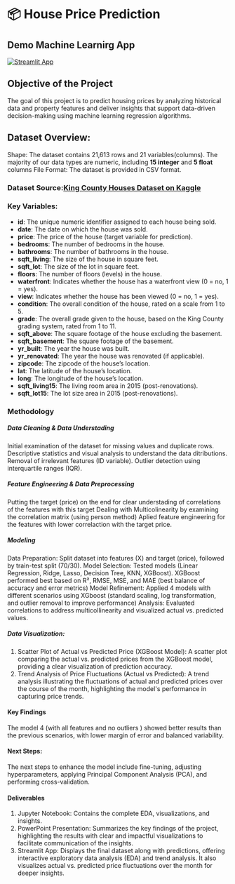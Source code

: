 # 📦 House Price Prediction


## Demo Machine Learnirg App

[![Streamlit App](https://static.streamlit.io/badges/streamlit_badge_black_white.svg)](https://HousePrediction-machine-learning.streamlit.app/)


## Objective of the Project
The goal of this project is to predict housing prices by analyzing historical data and property features and deliver insights that support data-driven decision-making using machine learning regression algorithms.

## Dataset Overview:
Shape: The dataset contains 21,613 rows and 21 variables(columns). The majority of our data types are numeric, including **15 integer** and **5 float** columns
File Format: The dataset is provided in CSV format.
### Dataset Source:[King County Houses Dataset on Kaggle](https://www.kaggle.com/datasets/minasameh55/king-country-houses-aa)

###  Key Variables:
- **id**: The unique numeric identifier assigned to each house being sold.
- **date**: The date on which the house was sold.
- **price**: The price of the house (target variable for prediction).
- **bedrooms**: The number of bedrooms in the house.
- **bathrooms**: The number of bathrooms in the house.
- **sqft_living**: The size of the house in square feet.
- **sqft_lot**: The size of the lot in square feet.
- **floors**: The number of floors (levels) in the house.
- **waterfront**: Indicates whether the house has a waterfront view (0 = no, 1 = yes).
- **view**: Indicates whether the house has been viewed (0 = no, 1 = yes).
- **condition**: The overall condition of the house, rated on a scale from 1 to 5.
- **grade**: The overall grade given to the house, based on the King County grading system, rated from 1 to 11.
- **sqft_above**: The square footage of the house excluding the basement.
- **sqft_basement**: The square footage of the basement.
- **yr_built**: The year the house was built.
- **yr_renovated**: The year the house was renovated (if applicable).
- **zipcode**: The zipcode of the house’s location.
- **lat**: The latitude of the house’s location.
- **long**: The longitude of the house’s location.
- **sqft_living15**: The living room area in 2015 (post-renovations).
- **sqft_lot15**: The lot size area in 2015 (post-renovations).


### Methodology

##### Data Cleaning & Data Understading
Initial examination of the dataset for missing values and duplicate rows.
Descriptive statistics and visual analysis to understand the data ditributions.
Removal of irrelevant features (ID variable).
Outlier detection using interquartile ranges (IQR).

##### Feature Engineering & Data Preprocessing
Putting the target (price) on the end for clear understading of correlations of the features with this target
Dealing with Multicolinearity by examining the correlation matrix (using person method)
Aplied feature engineering for the features with lower correlaction with the target price.

##### Modeling
Data Preparation: Split dataset into features (X) and target (price), followed by train-test split (70/30).
Model Selection: Tested models (Linear Regression, Ridge, Lasso, Decision Tree, KNN, XGBoost). XGBoost performed best based on R², RMSE, MSE, and MAE (best balance of accuracy and error metrics)
Model Refinement: Applied 4 models with different scenarios using XGboost (standard scaling, log transformation, and outlier removal to improve performance)
Analysis: Evaluated correlations to address multicollinearity and visualized actual vs. predicted values.

##### Data Visualization:
1. Scatter Plot of Actual vs Predicted Price (XGBoost Model): A scatter plot comparing the actual vs. predicted prices from the XGBoost model, providing a clear visualization of prediction accuracy.
2. Trend Analysis of Price Fluctuations (Actual vs Predicted): A trend analysis illustrating the fluctuations of actual and predicted prices over the course of the month, highlighting the model's performance in capturing price trends.

#### Key Findings
The  model 4 (with all features and no outliers ) showed better results than the previous scenarios, with lower margin of error and balanced variability. 

#### Next Steps:
The next steps to enhance the model include fine-tuning, adjusting hyperparameters, applying Principal Component Analysis (PCA), and performing cross-validation.

#### Deliverables
1. Jupyter Notebook: Contains the complete EDA, visualizations, and insights.
2. PowerPoint Presentation: Summarizes the key findings of the project, highlighting the results with clear and impactful visualizations to facilitate communication of the insights.
3. Streamlit App: Displays the final dataset along with predictions, offering interactive exploratory data analysis (EDA) and trend analysis. It also visualizes actual vs. predicted price fluctuations over the month for deeper insights.
